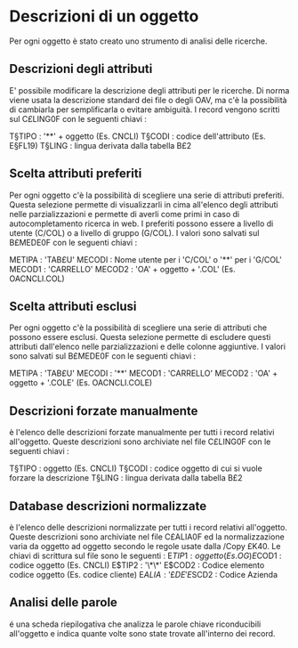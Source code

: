 # Descrizioni di un oggetto

Per ogni oggetto è stato creato uno strumento di analisi delle ricerche.

## Descrizioni degli attributi
E' possibile modificare la descrizione degli attributi per le ricerche. Di norma viene usata la descrizione standard dei file o degli OAV, ma c'è la possibilità di cambiarla per semplificarla o evitare ambiguità. I record vengono scritti sul C£LING0F con le seguenti chiavi : 

T§TIPO :  '\*\*' + oggetto (Es. CNCLI)
T§CODI :  codice dell'attributo (Es. E§FL19)
T§LING :  lingua derivata dalla tabella B£2

## Scelta attributi preferiti
Per ogni oggetto c'è la possibilità di scegliere una serie di attributi preferiti.
Questa selezione permette di visualizzarli in cima all'elenco degli attributi nelle parzializzazioni e permette di averli come primi in caso di autocompletamento ricerca in web.
I preferiti possono essere a livello di utente (C/COL) o a livello di gruppo (G/COL).
I valori sono salvati sul B£MEDE0F con le seguenti chiavi : 

METIPA :  'TAB£U'
MECODI :  Nome utente per i 'C/COL' o '\*\*' per i 'G/COL'
MECOD1 :  'CARRELLO'
MECOD2 :  'OA' + oggetto + '.COL' (Es. OACNCLI.COL)

## Scelta attributi esclusi
Per ogni oggetto c'è la possibilità di scegliere una serie di attributi che possono essere esclusi.
Questa selezione permette di escludere questi attributi dall'elenco nelle parzializzazioni e delle colonne aggiuntive.
I valori sono salvati sul B£MEDE0F con le seguenti chiavi : 

METIPA :  'TAB£U'
MECODI :  '\*\*'
MECOD1 :  'CARRELLO'
MECOD2 :  'OA' + oggetto + '.COLE' (Es. OACNCLI.COLE)

## Descrizioni forzate manualmente
è l'elenco delle descrizioni forzate manualmente per tutti i record relativi all'oggetto.
Queste descrizioni sono archiviate nel file C£LING0F con le seguenti chiavi : 

T§TIPO :  oggetto (Es. CNCLI)
T§CODI :  codice oggetto di cui si vuole forzare la descrizione
T§LING :  lingua derivata dalla tabella B£2

## Database descrizioni normalizzate
è l'elenco delle descrizioni normalizzate per tutti i record relativi all'oggetto.
Queste descrizioni sono archiviate nel file C£ALIA0F ed la normalizzazione varia da oggetto ad oggetto secondo le regole usate dalla /Copy £K40. Le chiavi di scrittura sul file sono le seguenti : 
E$TIP1 :  oggetto (Es. OG)
E$COD1 :  codice oggetto (Es. CNCLI)
E$TIP2 :  '\*\*'
E$COD2 :  Codice elemento codice oggetto (Es. codice cliente)
E$ALIA :  '£DE'
E$SCD2 :  Codice Azienda

## Analisi delle parole
é una scheda riepilogativa che analizza le parole chiave riconducibili all'oggetto e indica quante volte sono state trovate all'interno dei record.

